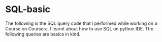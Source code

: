 # SQL-basic
The following is the SQL query code that i performed while working on a Course on Coursera. I learnt about how to use SQL on python IDE.
The following queries are basics in kind.
